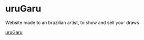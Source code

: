# uruGaru

Website made to an brazilian artist, to show and sell your draws 

<a href="https://urugaru.com">uruGaru</a>
